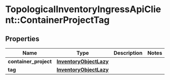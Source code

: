 # TopologicalInventoryIngressApiClient::ContainerProjectTag

## Properties
Name | Type | Description | Notes
------------ | ------------- | ------------- | -------------
**container_project** | [**InventoryObjectLazy**](InventoryObjectLazy.md) |  | 
**tag** | [**InventoryObjectLazy**](InventoryObjectLazy.md) |  | 


